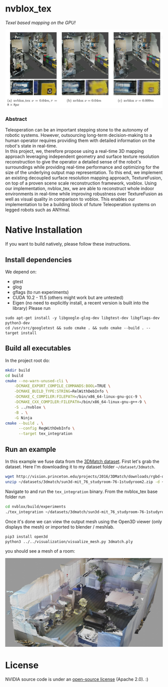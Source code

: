 # nvblox_tex
*Texel based mapping on the GPU!*

![nvlbox_tex overview](docs/images/nvblox_tex.jpg)

### Abstract 
Teleoperation can be an important stepping stone to the autonomy of robotic systems. 
However, outsourcing long-term decision-making to a human operator
requires providing them with detailed information on the robot's state in real-time.  
In this project, we, therefore propose using a real-time 3D mapping approach leveraging independent geometry and surface texture resolution 
reconstruction to give the operator a detailed sense of the robot's surroundings while providing real-time performance and optimizing for the size
of the underlying output map representation. To this end, we implement an existing decoupled surface resolution mapping approach, TextureFusion,
on top of a proven scene scale reconstruction framework, voxblox. Using our implementation, nvblox_tex, we are able to reconstruct whole indoor environments in real-time
while improving robustness over TextureFusion as well as visual quality in comparison to voblox.
This enables our implementation to be a building block of future Teleoperation systems on legged robots such as ANYmal. 

# Native Installation
If you want to build natively, please follow these instructions. 
<!-- Instructions for docker are [further below](#docker). -->

## Install dependencies
We depend on:
- gtest
- glog
- gflags (to run experiments)
- CUDA 10.2 - 11.5 (others might work but are untested)
- Eigen (no need to explicitly install, a recent version is built into the library)
Please run
```
sudo apt-get install -y libgoogle-glog-dev libgtest-dev libgflags-dev python3-dev
cd /usr/src/googletest && sudo cmake . && sudo cmake --build . --target install
```

## Build all executables
In the project root do:

```bash
mkdir build
cd build
cmake --no-warn-unused-cli \
    -DCMAKE_EXPORT_COMPILE_COMMANDS:BOOL=TRUE \
    -DCMAKE_BUILD_TYPE:STRING=RelWithDebInfo \
    -DCMAKE_C_COMPILER:FILEPATH=/bin/x86_64-linux-gnu-gcc-9 \
    -DCMAKE_CXX_COMPILER:FILEPATH=/bin/x86_64-linux-gnu-g++-9 \
    -S ../nvblox \
    -B . \
    -G Ninja
cmake --build . \
      --config RegWithDebInfo \
      --target tex_integration
```

## Run an example
In this example we fuse data from the [3DMatch dataset](https://3dmatch.cs.princeton.edu/). First let's grab the dataset. Here I'm downloading it to my dataset folder `~/dataset/3dmatch`.
```bash
wget http://vision.princeton.edu/projects/2016/3DMatch/downloads/rgbd-datasets/sun3d-mit_76_studyroom-76-1studyroom2.zip -P ~/datasets/3dmatch
unzip ~/datasets/3dmatch/sun3d-mit_76_studyroom-76-1studyroom2.zip -d ~/datasets/3dmatch
```
Navigate to and run the `tex_integration` binary. From the nvblox_tex base folder run
```bash
cd nvblox/build/experiments
./tex_integration ~/datasets/3dmatch/sun3d-mit_76_studyroom-76-1studyroom2/  --mesh_output_path 3dmatch.ply --texture_output_path 3dmatch.png
```
Once it's done we can view the output mesh using the Open3D viewer (only displays the mesh) or imported to blender / meshlab.
```
pip3 install open3d
python3 ../../visualization/visualize_mesh.py 3dmatch.ply
```
you should see a mesh of a room:

![nvblox_tex_3dmatch](docs/images/nvblox_tex_3dmatch.jpg)


# License
NVIDIA source code is under an [open-source license](LICENSE) (Apache 2.0). :)
